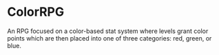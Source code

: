 # ColorRPG
An RPG focused on a color-based stat system where levels grant color points which are then placed into one of three categories: red, green, or blue.
